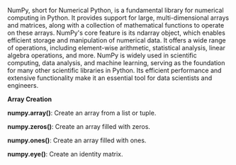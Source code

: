 NumPy, short for Numerical Python, is a fundamental library for numerical computing in Python. It provides support for large, multi-dimensional arrays and matrices, along with a collection of mathematical functions to operate on these arrays. NumPy's core feature is its ndarray object, which enables efficient storage and manipulation of numerical data. It offers a wide range of operations, including element-wise arithmetic, statistical analysis, linear algebra operations, and more. NumPy is widely used in scientific computing, data analysis, and machine learning, serving as the foundation for many other scientific libraries in Python. Its efficient performance and extensive functionality make it an essential tool for data scientists and engineers.

**Array Creation**

**numpy.array()**: Create an array from a list or tuple.

**numpy.zeros()**: Create an array filled with zeros.

**numpy.ones()**: Create an array filled with ones.

**numpy.eye()**: Create an identity matrix.
